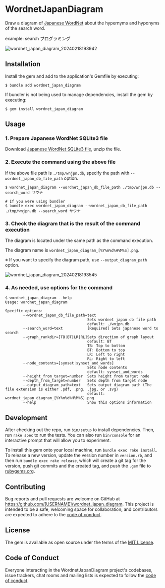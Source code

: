 # WordnetJapanDiagram

Draw a diagram of [Japanese WordNet](https://bond-lab.github.io/wnja/jpn/index.html) about the hypernyms and hyponyms of the search word.

example: search プログラミング

![wordnet_japan_diagram_20240218193942](https://github.com/tommy-012/wordnet_japan_diagram/assets/46615665/d5c58962-f1e4-4174-9a9f-47407b72f3e1)

## Installation

Install the gem and add to the application's Gemfile by executing:

    $ bundle add wordnet_japan_diagram

If bundler is not being used to manage dependencies, install the gem by executing:

    $ gem install wordnet_japan_diagram

## Usage

### 1. Prepare Japanese WordNet SQLite3 file
Download [Japanese WordNet SQLite3 file](https://github.com/bond-lab/wnja/releases/download/v1.1/wnjpn.db.gz), unzip the file.

### 2. Execute the command using the above file
If the above file path is `./tmp/wnjpn.db`, specify the path with `--wordnet_japan_db_file_path` option.

```
$ wordnet_japan_diagram --wordnet_japan_db_file_path ./tmp/wnjpn.db --search_word サウナ

# If you were using bundler
$ bundle exec wordnet_japan_diagram --wordnet_japan_db_file_path ./tmp/wnjpn.db --search_word サウナ
```

### 3. Check the diagram that is the result of the command execution
The diagram is located under the same path as the command execution.

The diagram name is `wordnet_japan_diagram_[%Y%m%d%H%M%S].png`.

※ If you want to specify the diagram path, use `--output_diagram_path` option.

![wordnet_japan_diagram_20240218193545](https://github.com/tommy-012/wordnet_japan_diagram/assets/46615665/afbe25cd-2c3b-4662-a1d0-4bc16517b6a0)

### 4. As needed, use options for the command
```
$ wordnet_japan_diagram --help
Usage: wordnet_japan_diagram

Specific options:
        --wordnet_japan_db_file_path=text
                                     Sets wordnet japan db file path
                                     default: ./wnjpn.db
        --search_word=text           [Required] Sets japanese word to search
        --graph_rankdir=[TB|BT|LR|RL]Sets direction of graph layout
                                     default: BT
                                     TB: Top to bottom
                                     BT: Bottom to top
                                     LR: Left to right
                                     RL: Right to left
        --node_contents=[synset|synset_and_words]
                                     Sets node contents
                                     default: synset_and_words
        --height_from_target=number  Sets height from target node
        --depth_from_target=number   Sets depth from target node
        --output_diagram_path=text   Sets output diagram path (The file extension is either .pdf, .png, .jpg, or .svg)
                                     default: wordnet_japan_diagram_[%Y%m%d%H%M%S].png
        --help                       Show this options information
```

## Development

After checking out the repo, run `bin/setup` to install dependencies. Then, run `rake spec` to run the tests. You can also run `bin/console` for an interactive prompt that will allow you to experiment.

To install this gem onto your local machine, run `bundle exec rake install`. To release a new version, update the version number in `version.rb`, and then run `bundle exec rake release`, which will create a git tag for the version, push git commits and the created tag, and push the `.gem` file to [rubygems.org](https://rubygems.org).

## Contributing

Bug reports and pull requests are welcome on GitHub at https://github.com/[USERNAME]/wordnet_japan_diagram. This project is intended to be a safe, welcoming space for collaboration, and contributors are expected to adhere to the [code of conduct](https://github.com/[USERNAME]/wordnet_japan_diagram/blob/main/CODE_OF_CONDUCT.md).

## License

The gem is available as open source under the terms of the [MIT License](https://opensource.org/licenses/MIT).

## Code of Conduct

Everyone interacting in the WordnetJapanDiagram project's codebases, issue trackers, chat rooms and mailing lists is expected to follow the [code of conduct](https://github.com/[USERNAME]/wordnet_japan_diagram/blob/main/CODE_OF_CONDUCT.md).
